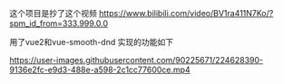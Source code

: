 这个项目是抄了这个视频
https://www.bilibili.com/video/BV1ra411N7Ko/?spm_id_from=333.999.0.0

用了vue2和vue-smooth-dnd
实现的功能如下







https://user-images.githubusercontent.com/90225671/224628390-9136e2fc-e9d3-488e-a598-2c1cc77600ce.mp4

